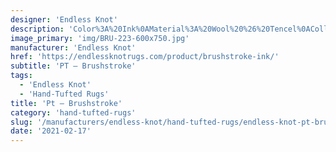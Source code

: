 ```yaml
---
designer: 'Endless Knot'
description: 'Color%3A%20Ink%0AMaterial%3A%20Wool%20%26%20Tencel%0ACollection%3A%20Hand-Tufted%20Collection'
image_primary: 'img/BRU-223-600x750.jpg'
manufacturer: 'Endless Knot'
href: 'https://endlessknotrugs.com/product/brushstroke-ink/'
subtitle: 'PT – Brushstroke'
tags:
  - 'Endless Knot'
  - 'Hand-Tufted Rugs'
title: 'Pt – Brushstroke'
category: 'hand-tufted-rugs'
slug: '/manufacturers/endless-knot/hand-tufted-rugs/endless-knot-pt-brushstroke'
date: '2021-02-17'
---
```


